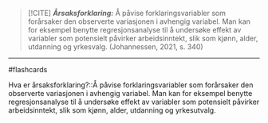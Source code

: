 >[!CITE] __*Årsaksforklaring:*__ Å påvise forklaringsvariabler som forårsaker den observerte variasjonen i avhengig variabel. Man kan for eksempel benytte regresjonsanalyse til å undersøke effekt av variabler som potensielt påvirker arbeidsinntekt, slik som kjønn, alder, utdanning og yrkesvalg. (Johannessen, 2021, s. 340)

---

#flashcards 

Hva er årsaksforklaring?::Å påvise forklaringsvariabler som forårsaker den observerte variasjonen i avhengig variabel. Man kan for eksempel benytte regresjonsanalyse til å undersøke effekt av variabler som potensielt påvirker arbeidsinntekt, slik som kjønn, alder, utdanning og yrkesutvalg.
<!--SR:!2025-02-18,1,230-->

